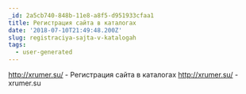 ```yaml
---
_id: 2a5cb740-848b-11e8-a8f5-d951933cfaa1
title: Регистрация сайта в каталогах
date: '2018-07-10T21:49:48.200Z'
slug: registraciya-sajta-v-katalogah
tags:
  - user-generated
---
```

http://xrumer.su/ - Регистрация сайта  в каталогах http://xrumer.su/ - xrumer.su
